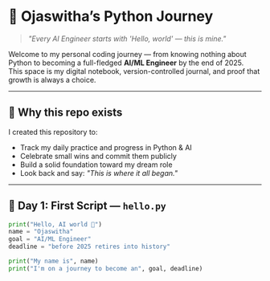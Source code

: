 # 🌟 Ojaswitha’s Python Journey

> *"Every AI Engineer starts with 'Hello, world' — this is mine."*

Welcome to my personal coding journey — from knowing nothing about Python to becoming a full-fledged **AI/ML Engineer** by the end of 2025.  
This space is my digital notebook, version-controlled journal, and proof that growth is always a choice.

---

## 🧠 Why this repo exists

I created this repository to:

- Track my daily practice and progress in Python & AI
- Celebrate small wins and commit them publicly
- Build a solid foundation toward my dream role
- Look back and say: *"This is where it all began."*

---

## 📅 Day 1: First Script — `hello.py`

```python
print("Hello, AI world 👋")
name = "Ojaswitha"
goal = "AI/ML Engineer"
deadline = "before 2025 retires into history"

print("My name is", name)
print("I'm on a journey to become an", goal, deadline)

